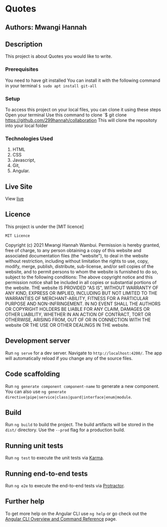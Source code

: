 # Quotes

## Authors: Mwangi Hannah

## Description

This project is about Quotes you would like to write.

### Prerequisites

You need to have git installed
You can install it with the following command in your terminal
`$ sudo apt install git-all`


### Setup

To access this project on your local files, you can clone it using these steps
Open your terminal
Use this command to clone `$ git clone https://github.com/299hannah/collaboration
This will clone the repositoty into your local folder

### Technologies Used

 1. HTML
 2. CSS
 3. Javascript,
 4. Git,
 5. Angular.

## Live Site

View [live](https://299hannah.github.io/Quotes/)

## Licence

This project is under the [MIT licence]

    MIT Licence
Copyright (c) 2021 Mwangi Hannah Wambui.
Permission is hereby granted, free of charge, to any person obtaining a copy
of this website and associated documentation files (the "website"), to deal
in the website without restriction, including without limitation the rights
to use, copy, modify, merge, publish, distribute, sub-license, and/or sell
copies of the website, and to permit persons to whom the website is
furnished to do so, subject to the following conditions:
The above copyright notice and this permission notice shall be included in all
copies or substantial portions of the website.
THE website IS PROVIDED "AS IS", WITHOUT WARRANTY OF ANY KIND, EXPRESS OR
IMPLIED, INCLUDING BUT NOT LIMITED TO THE WARRANTIES OF MERCHANT-ABILITY,
FITNESS FOR A PARTICULAR PURPOSE AND NON-INFRINGEMENT. IN NO EVENT SHALL THE
AUTHORS OR COPYRIGHT HOLDERS BE LIABLE FOR ANY CLAIM, DAMAGES OR OTHER
LIABILITY, WHETHER IN AN ACTION OF CONTRACT, TORT OR OTHERWISE, ARISING FROM,
OUT OF OR IN CONNECTION WITH THE website OR THE USE OR OTHER DEALINGS IN THE
website.


## Development server

Run `ng serve` for a dev server. Navigate to `http://localhost:4200/`. The app will automatically reload if you change any of the source files.

## Code scaffolding

Run `ng generate component component-name` to generate a new component. You can also use `ng generate directive|pipe|service|class|guard|interface|enum|module`.

## Build

Run `ng build` to build the project. The build artifacts will be stored in the `dist/` directory. Use the `--prod` flag for a production build.

## Running unit tests

Run `ng test` to execute the unit tests via [Karma](https://karma-runner.github.io).

## Running end-to-end tests

Run `ng e2e` to execute the end-to-end tests via [Protractor](http://www.protractortest.org/).

## Further help

To get more help on the Angular CLI use `ng help` or go check out the [Angular CLI Overview and Command Reference](https://angular.io/cli) page.

